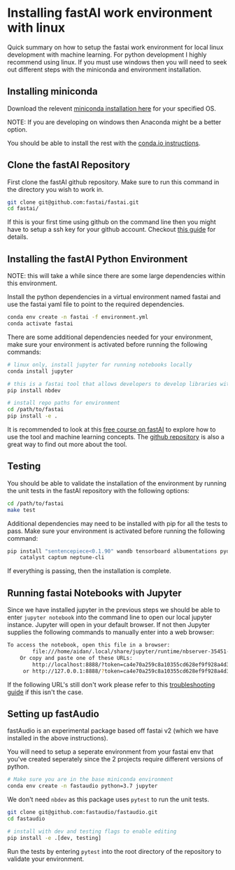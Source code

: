 # Installing fastAI work environment with linux

Quick summary on how to setup the fastai work environment for local linux development with machine learning. For python development I highly recommend using linux.
If you must use windows then you will need to seek out different steps with the miniconda and environment installation.

## Installing miniconda

Download the relevent [miniconda installation here](https://docs.conda.io/en/latest/miniconda.html#linux-installers) for your specified OS.

NOTE: If you are developing on windows then Anaconda might be a better option.

You should be able to install the rest with the [conda.io instructions](https://conda.io/projects/conda/en/latest/user-guide/install/linux.html).

## Clone the fastAI Repository

First clone the fastAI github repository. Make sure to run this command in the directory you wish to work in.

```bash
git clone git@github.com:fastai/fastai.git
cd fastai/
```

If this is your first time using github on the command line then you might have to setup a ssh key for your github account. Checkout [this guide](https://docs.github.com/en/free-pro-team@latest/github/authenticating-to-github/connecting-to-github-with-ssh) for details. 

## Installing the fastAI Python Environment

NOTE: this will take a while since there are some large dependencies within this environment.

Install the python dependencies in a virtual environment named fastai and use the fastai yaml file to point to the required dependencies.

```bash
conda env create -n fastai -f environment.yml
conda activate fastai
```

There are some additional dependencies needed for your environment, make sure your environment is activated before running the following commands:

```bash
# linux only, install jupyter for running notebooks locally
conda install jupyter

# this is a fastai tool that allows developers to develop libraries within jupyter
pip install nbdev

# install repo paths for environment
cd /path/to/fastai
pip install -e .
```

It is recommended to look at this [free course on fastAI](https://course.fast.ai/) to explore how to use the tool and machine learning concepts. The [github repository](https://github.com/fastai/fastai) is also a great way to find out more about the tool.

## Testing

You should be able to validate the installation of the environment by running the unit tests in the fastAI repository with the following options:

```bash
cd /path/to/fastai
make test
```

Additional dependencies may need to be installed with pip for all the tests to pass. Make sure your environment is activated before running the following command:

```bash
pip install "sentencepiece<0.1.90" wandb tensorboard albumentations pydicom opencv-python scikit-image pyarrow kornia \
    catalyst captum neptune-cli
```

If everything is passing, then the installation is complete.

## Running fastai Notebooks with Jupyter

Since we have installed jupyter in the previous steps we should be able to enter `jupyter notebook` into the command line to open our local jupyter instance. Jupyter will open in your default browser. If not then Jupyter supplies the following commands to manually enter into a web browser:

```bash
To access the notebook, open this file in a browser:
        file:///home/aidan/.local/share/jupyter/runtime/nbserver-35451-open.html
    Or copy and paste one of these URLs:
        http://localhost:8888/?token=ca4e70a259c8a10355cd628ef9f928a4d345ebc97b304b2a
     or http://127.0.0.1:8888/?token=ca4e70a259c8a10355cd628ef9f928a4d345ebc97b304b2a
```

If the following URL's still don't work please refer to this [troubleshooting guide](https://jupyter-notebook.readthedocs.io/en/stable/troubleshooting.html) if this isn't the case.

## Setting up fastAudio

fastAudio is an experimental package based off fastai v2 (which we have installed in the above instructions).

You will need to setup a seperate environment from your fastai env that you've created seperately since the 2 projects require different versions of python.

```bash
# Make sure you are in the base miniconda environment
conda env create -n fastaudio python=3.7 jupyter
```

We don't need `nbdev` as this package uses `pytest` to run the unit tests.

```bash
git clone git@github.com:fastaudio/fastaudio.git
cd fastaudio

# install with dev and testing flags to enable editing
pip install -e .[dev, testing]
```

Run the tests by entering `pytest` into the root directory of the repository to validate your environment.
